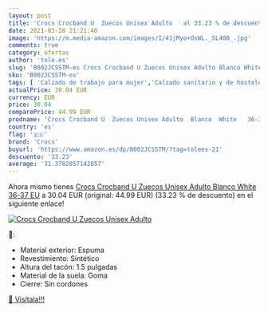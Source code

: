 ```yaml
---
layout: post
title: 'Crocs Crocband U  Zuecos Unisex Adulto   al 33.23 % de descuento'
date: 2021-03-28 21:21:40
image: 'https://m.media-amazon.com/images/I/41jMyo+OsWL._SL400_.jpg'
comments: true
category: ofertas
author: 'tole.es'
slug: 'B002JCSSTM-es Crocs Crocband U Zuecos Unisex Adulto Blanco White 36-37 EU'
sku: 'B002JCSSTM-es'
tags: [ 'Calzado de trabajo para mujer','Calzado sanitario y de hostelería para mujer','Zapatos','Zapatos para hombre','Zapatos para mujer','Zapatos y complementos','Zuecos sanitarios y de hostelería para mujer','Zuecos y mules para hombre','crocs','zuecos', ]
actualPrice: 30.04 EUR
currency: EUR
price: 30.04
comparePrice: 44.99 EUR
prodname: 'Crocs Crocband U  Zuecos Unisex Adulto  Blanco  White   36-37 EU'
country: 'es'
flag: '🇪🇸'
brand: 'Crocs'
buyurl: 'https://www.amazon.es/dp/B002JCSSTM/?tag=tolees-21'
descuento: '33.23'
average: '31.3782857142857'
---
```


Ahora mismo tienes [Crocs Crocband U  Zuecos Unisex Adulto  Blanco  White   36-37 EU](https://www.amazon.es/dp/B002JCSSTM/?tag=tolees-21) a 30.04 EUR (original: 44.99 EUR) (33.23 %  de descuento) en el siguiente enlace!

[![Crocs Crocband U  Zuecos Unisex Adulto  ](https://m.media-amazon.com/images/I/41jMyo+OsWL._SL400_.jpg)](https://www.amazon.es/dp/B002JCSSTM/?tag=tolees-21)

🔎:

- Material exterior: Espuma
- Revestimiento: Sintético
- Altura del tacón: 1.5 pulgadas
- Material de la suela: Goma
- Cierre: Sin cordones

[🛒 Visítala!!!](https://www.amazon.es/dp/B002JCSSTM/?tag=tolees-21)
